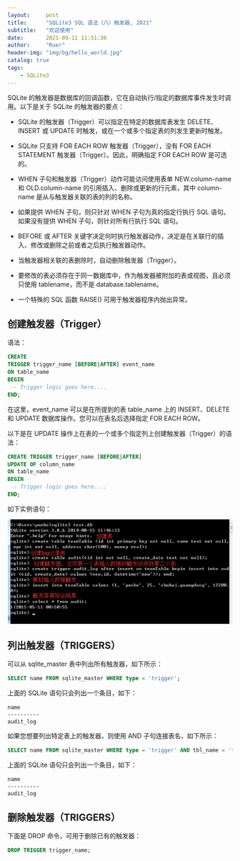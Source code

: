 ```yaml
---
layout:     post
title:      "SQLite3 SQL 语法（八）触发器, 2021"
subtitle:   "欢迎使用"
date:       2021-09-11 11:51:30
author:     "Ruer"
header-img: "img/bg/hello_world.jpg"
catalog: true
tags:
    - SQLite3
---
```


SQLite 的触发器是数据库的回调函数，它在自动执行/指定的数据库事件发生时调用。以下是关于 SQLite 的触发器的要点：

* SQLite 的触发器（Trigger）可以指定在特定的数据库表发生 DELETE、INSERT 或 UPDATE 时触发，或在一个或多个指定表的列发生更新时触发。

* SQLite 只支持 FOR EACH ROW 触发器（Trigger），没有 FOR EACH STATEMENT 触发器（Trigger）。因此，明确指定 FOR EACH ROW 是可选的。

* WHEN 子句和触发器（Trigger）动作可能访问使用表单 NEW.column-name 和 OLD.column-name 的引用插入、删除或更新的行元素，其中 column-name 是从与触发器关联的表的列的名称。

* 如果提供 WHEN 子句，则只针对 WHEN 子句为真的指定行执行 SQL 语句。如果没有提供 WHEN 子句，则针对所有行执行 SQL 语句。

* BEFORE 或 AFTER 关键字决定何时执行触发器动作，决定是在关联行的插入、修改或删除之前或者之后执行触发器动作。

* 当触发器相关联的表删除时，自动删除触发器（Trigger）。

* 要修改的表必须存在于同一数据库中，作为触发器被附加的表或视图，且必须只使用 tablename，而不是 database.tablename。

* 一个特殊的 SQL 函数 RAISE() 可用于触发器程序内抛出异常。

## 创建触发器（Trigger）

语法：

```SQL
CREATE 
TRIGGER trigger_name [BEFORE|AFTER] event_name 
ON table_name 
BEGIN
 -- Trigger logic goes here....
END;
```

在这里，event_name 可以是在所提到的表 table_name 上的 INSERT、DELETE 和 UPDATE 数据库操作。您可以在表名后选择指定 FOR EACH ROW。

以下是在 UPDATE 操作上在表的一个或多个指定列上创建触发器（Trigger）的语法：

```SQL
CREATE TRIGGER trigger_name [BEFORE|AFTER] 
UPDATE OF column_name 
ON table_name
BEGIN
 -- Trigger logic goes here....
END;
```

如下实例语句：

![1](/img/SQLite3/创建触发器.jpg)

## 列出触发器（TRIGGERS）

可以从 sqlite_master 表中列出所有触发器，如下所示：

```SQL
SELECT name FROM sqlite_master WHERE type = 'trigger';
```

上面的 SQLite 语句只会列出一个条目，如下：

```CMD
name
----------
audit_log
```

如果您想要列出特定表上的触发器，则使用 AND 子句连接表名，如下所示：

```SQL
SELECT name FROM sqlite_master WHERE type = 'trigger' AND tbl_name = 'teamTable';
```

上面的 SQLite 语句只会列出一个条目，如下：

```CMD
name
----------
audit_log
```

## 删除触发器（TRIGGERS）

下面是 DROP 命令，可用于删除已有的触发器：

```SQL
DROP TRIGGER trigger_name;
```